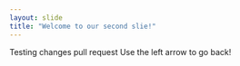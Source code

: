 ```yaml
---
layout: slide
title: "Welcome to our second slie!"
---
```

Testing changes pull request
Use the left arrow to go back!
